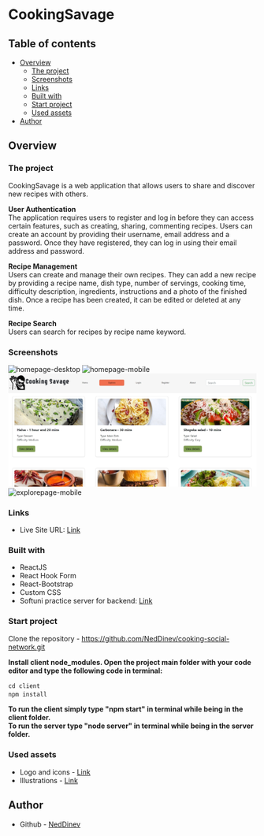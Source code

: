 # CookingSavage
## Table of contents

- [Overview](#overview)
  - [The project](#the-project)
  - [Screenshots](#screenshots)
  - [Links](#links)
  - [Built with](#built-with)
  - [Start project](#start-project)
  - [Used assets](#used-assets)
- [Author](#author)

## Overview

### The project

CookingSavage is a web application that allows users to share and discover new recipes with others.

<b>User Authentication</b><br/>
The application requires users to register and log in before they can access certain features, such as creating, sharing, commenting recipes. Users can create an account by providing their username, email address and a password. Once they have registered, they can log in using their email address and password.

<b>Recipe Management</b><br/>
Users can create and manage their own recipes. They can add a new recipe by providing a recipe name, dish type, number of servings, cooking time, difficulty description, ingredients, instructions and a photo of the finished dish. Once a recipe has been created, it can be edited or deleted at any time.

<b>Recipe Search</b><br/>
Users can search for recipes by recipe name keyword. 


### Screenshots

![homepage-desktop](/client/public/assets/images/screenshots/homepage-desktop.jpg?raw=true)
![homepage-mobile](/client/public/assets/images/screenshots/homepage-mobile.jpg?raw=true)
![explorepage-desktop](/client/public/assets/images/screenshots/explorepage-desktop.jpg?raw=true)
![explorepage-mobile](/client/public/assets/images/screenshots/explorepage-mobile.jpg?raw=true)

### Links

- Live Site URL: [Link](https://cookingsavage.vercel.app/)

### Built with

- ReactJS
- React Hook Form
- React-Bootstrap
- Custom CSS
- Softuni practice server for backend: [Link](https://github.com/softuni-practice-server/softuni-practice-server)

### Start project

Clone the repository - https://github.com/NedDinev/cooking-social-network.git

<b>Install client node_modules. Open the project main folder with your code editor and type the following code in terminal:</b><br/>
```js
cd client
npm install
```
<b>To run the client simply type "npm start" in terminal while being in the client folder.</b><br/>
<b>To run the server type "node server" in terminal while being in the server folder.</b><br/>

### Used assets

- Logo and icons - [Link](https://icons8.com/)
- Illustrations - [Link](https://www.freepik.com/)

## Author
- Github - [NedDinev](https://www.github.com/neddinev)



